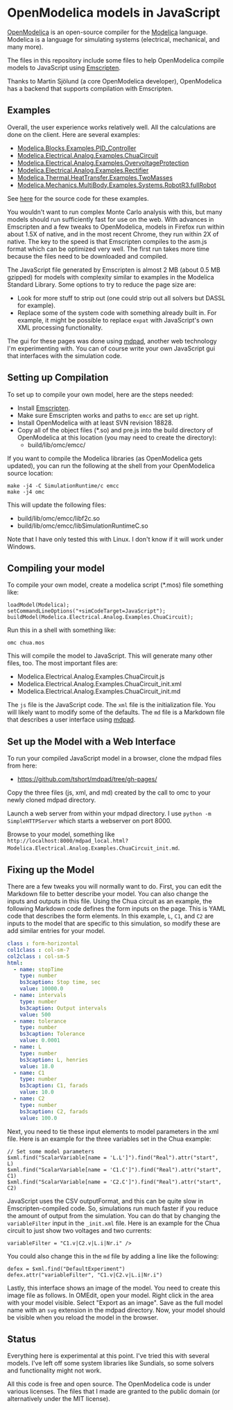 # OpenModelica models in JavaScript

[OpenModelica](http://openmodelica.org) is an open-source compiler for
the [Modelica](http://modelica.org) language. Modelica is a language for
simulating systems (electrical, mechanical, and many more).

The files in this repository include some files to help OpenModelica
compile models to JavaScript using
[Emscripten](http://emscripten.org/).

Thanks to Martin Sjölund (a core OpenModelica developer), OpenModelica
has a backend that supports compilation with Emscripten. 

## Examples

Overall, the user experience works relatively well. All the
calculations are done on the client. Here are several examples:

- [Modelica.Blocks.Examples.PID_Controller](http://tshort.github.io/mdpad/mdpad.html?Modelica.Blocks.Examples.PID_Controller.md)
- [Modelica.Electrical.Analog.Examples.ChuaCircuit](http://tshort.github.io/mdpad/mdpad.html?Modelica.Electrical.Analog.Examples.ChuaCircuit.md)
- [Modelica.Electrical.Analog.Examples.OvervoltageProtection](http://tshort.github.io/mdpad/mdpad.html?Modelica.Electrical.Analog.Examples.OvervoltageProtection.md)
- [Modelica.Electrical.Analog.Examples.Rectifier](http://tshort.github.io/mdpad/mdpad.html?Modelica.Electrical.Analog.Examples.Rectifier.md)
- [Modelica.Thermal.HeatTransfer.Examples.TwoMasses](http://tshort.github.io/mdpad/mdpad.html?Modelica.Thermal.HeatTransfer.Examples.TwoMasses.md)
- [Modelica.Mechanics.MultiBody.Examples.Systems.RobotR3.fullRobot](http://tshort.github.io/mdpad/mdpad.html?Modelica.Mechanics.MultiBody.Examples.Systems.RobotR3.fullRobot.md)

See [here](https://github.com/tshort/mdpad/tree/gh-pages/) for the
source code for these examples.

You wouldn't want to run complex Monte Carlo analysis with this, but
many models should run sufficiently fast for use on the web. With
advances in Emscripten and a few tweaks to OpenModelica, models in
Firefox run within about 1.5X of native, and in the most recent
Chrome, they run within 2X of native. The key to the speed is that
Emscripten compiles to the asm.js format which can be optimized very
well. The first run takes more time because the files need to be
downloaded and compiled.

The JavaScript file generated by Emscripten is almost 2 MB (about 0.5
MB gzipped) for models with complexity similar to examples in the Modelica
Standard Library. Some options to try to reduce the page
size are:

- Look for more stuff to strip out (one could strip out all solvers but
  DASSL for example).
- Replace some of the system code with something already built in. For
  example, it might be possible to replace `expat` with JavaScript's
  own XML processing functionality.

The gui for these pages was done using
[mdpad](http://tshort.github.io/mdpad/), another web technology I'm
experimenting with. You can of course write your own JavaScript gui
that interfaces with the simulation code.

## Setting up Compilation

To set up to compile your own model, here are the steps needed:

- Install [Emscripten](http://emscripten.org/).
- Make sure Emscripten works and paths to `emcc` are set up right.
- Install OpenModelica with at least SVN revision 18828.
- Copy all of the object files (*.so) and pre.js into the build
  directory of OpenModelica at this location (you may need to create
  the directory):
  - build/lib/omc/emcc/

If you want to compile the Modelica libraries (as OpenModelica gets
updated), you can run the following at the shell from your
OpenModelica source location:

    make -j4 -C SimulationRuntime/c emcc
    make -j4 omc

This will update the following files:
  - build/lib/omc/emcc/libf2c.so
  - build/lib/omc/emcc/libSimulationRuntimeC.so

Note that I have only tested this with Linux. I don't know if it will
work under Windows.

## Compiling your model

To compile your own model, create a modelica script (*.mos) file
something like:
    
    loadModel(Modelica);
    setCommandLineOptions("+simCodeTarget=JavaScript");
    buildModel(Modelica.Electrical.Analog.Examples.ChuaCircuit);

Run this in a shell with something like:

    omc chua.mos

This will compile the model to JavaScript. This will generate many
other files, too. The most important files are:

- Modelica.Electrical.Analog.Examples.ChuaCircuit.js
- Modelica.Electrical.Analog.Examples.ChuaCircuit_init.xml
- Modelica.Electrical.Analog.Examples.ChuaCircuit_init.md

The `js` file is the JavaScript code. The `xml` file is the
initialization file. You will likely want to modify some of the
defaults. The `md` file is a Markdown file that describes a user
interface using [mdpad](http://tshort.github.io/mdpad/).

## Set up the Model with a Web Interface

To run your compiled JavaScript model in a browser, clone the mdpad
files from here:

- https://github.com/tshort/mdpad/tree/gh-pages/

Copy the three files (js, xml, and md) created by the call to omc to
your newly cloned mdpad directory.

Launch a web server from within your mdpad directory. I use `python -m
SimpleHTTPServer` which starts a webserver on port 8000.

Browse to your model, something like
`http://localhost:8000/mdpad_local.html?Modelica.Electrical.Analog.Examples.ChuaCircuit_init.md`.

## Fixing up the Model

There are a few tweaks you will normally want to do. First, you can
edit the Markdown file to better describe your model. You can also
change the inputs and outputs in this file. Using the Chua circuit as
an example, the following Markdown code defines the form inputs on the
page. This is YAML code that describes the form elements. In this
example, `L`, `C1`, and `C2` are inputs to the model that are specific
to this simulation, so modify these are add similar entries for your
model.

```yaml jquery=dform
class : form-horizontal
col1class : col-sm-7
col2class : col-sm-5
html: 
  - name: stopTime
    type: number
    bs3caption: Stop time, sec
    value: 10000.0
  - name: intervals
    type: number
    bs3caption: Output intervals
    value: 500
  - name: tolerance
    type: number
    bs3caption: Tolerance
    value: 0.0001
  - name: L
    type: number
    bs3caption: L, henries
    value: 18.0
  - name: C1
    type: number
    bs3caption: C1, farads
    value: 10.0
  - name: C2
    type: number
    bs3caption: C2, farads
    value: 100.0
```

Next, you need to tie these input elements to model parameters in the
xml file. Here is an example for the three variables set in the Chua
example:

    // Set some model parameters
    $xml.find("ScalarVariable[name = 'L.L']").find("Real").attr("start", L)
    $xml.find("ScalarVariable[name = 'C1.C']").find("Real").attr("start", C1)
    $xml.find("ScalarVariable[name = 'C2.C']").find("Real").attr("start", C2)

JavaScript uses the CSV outputFormat, and this can be quite slow in
Emscripten-compiled code. So, simulations run much faster if you
reduce the amount of output from the simulation. You can do that by
changing the `variableFilter` input in the `_init.xml` file. Here is
an example for the Chua circuit to just show two voltages and two
currents:

    variableFilter = "C1.v|C2.v|L.i|Nr.i" />

You could also change this in the `md` file by adding a line like the
following:

    defex = $xml.find("DefaultExperiment")
    defex.attr("variableFilter", "C1.v|C2.v|L.i|Nr.i")

Lastly, this interface shows an image of the model. You need to create
this image file as follows. In OMEdit, open your model. Right click in
the area with your model visible. Select "Export as an image". Save as
the full model name with an `svg` extension in the mdpad directory.
Now, your model should be visible when you reload the model in the
browser.

## Status

Everything here is experimental at this point. I've tried this with
several models. I've left off some system libraries like Sundials, so
some solvers and functionality might not work.

All this code is free and open source. The OpenModelica code is under
various licenses. The files that I made are granted to the public
domain (or alternatively under the MIT license).
